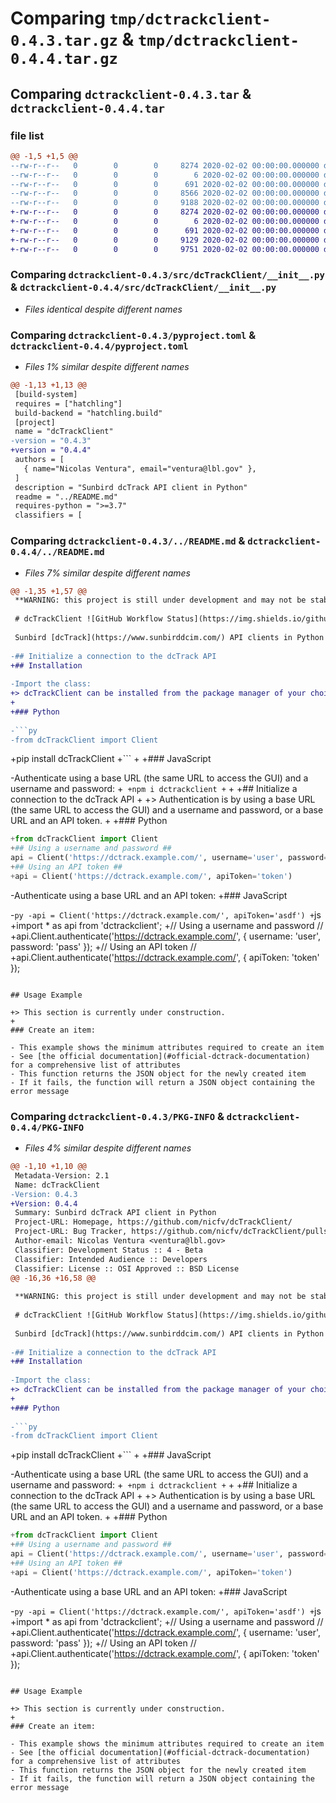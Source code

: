 # Comparing `tmp/dctrackclient-0.4.3.tar.gz` & `tmp/dctrackclient-0.4.4.tar.gz`

## Comparing `dctrackclient-0.4.3.tar` & `dctrackclient-0.4.4.tar`

### file list

```diff
@@ -1,5 +1,5 @@
--rw-r--r--   0        0        0     8274 2020-02-02 00:00:00.000000 dctrackclient-0.4.3/src/dcTrackClient/__init__.py
--rw-r--r--   0        0        0        6 2020-02-02 00:00:00.000000 dctrackclient-0.4.3/.gitignore
--rw-r--r--   0        0        0      691 2020-02-02 00:00:00.000000 dctrackclient-0.4.3/pyproject.toml
--rw-r--r--   0        0        0     8566 2020-02-02 00:00:00.000000 dctrackclient-0.4.3/../README.md
--rw-r--r--   0        0        0     9188 2020-02-02 00:00:00.000000 dctrackclient-0.4.3/PKG-INFO
+-rw-r--r--   0        0        0     8274 2020-02-02 00:00:00.000000 dctrackclient-0.4.4/src/dcTrackClient/__init__.py
+-rw-r--r--   0        0        0        6 2020-02-02 00:00:00.000000 dctrackclient-0.4.4/.gitignore
+-rw-r--r--   0        0        0      691 2020-02-02 00:00:00.000000 dctrackclient-0.4.4/pyproject.toml
+-rw-r--r--   0        0        0     9129 2020-02-02 00:00:00.000000 dctrackclient-0.4.4/../README.md
+-rw-r--r--   0        0        0     9751 2020-02-02 00:00:00.000000 dctrackclient-0.4.4/PKG-INFO
```

### Comparing `dctrackclient-0.4.3/src/dcTrackClient/__init__.py` & `dctrackclient-0.4.4/src/dcTrackClient/__init__.py`

 * *Files identical despite different names*

### Comparing `dctrackclient-0.4.3/pyproject.toml` & `dctrackclient-0.4.4/pyproject.toml`

 * *Files 1% similar despite different names*

```diff
@@ -1,13 +1,13 @@
 [build-system]
 requires = ["hatchling"]
 build-backend = "hatchling.build"
 [project]
 name = "dcTrackClient"
-version = "0.4.3"
+version = "0.4.4"
 authors = [
   { name="Nicolas Ventura", email="ventura@lbl.gov" },
 ]
 description = "Sunbird dcTrack API client in Python"
 readme = "../README.md"
 requires-python = ">=3.7"
 classifiers = [
```

### Comparing `dctrackclient-0.4.3/../README.md` & `dctrackclient-0.4.4/../README.md`

 * *Files 7% similar despite different names*

```diff
@@ -1,35 +1,57 @@
 **WARNING: this project is still under development and may not be stable!**
 
 # dcTrackClient ![GitHub Workflow Status](https://img.shields.io/github/actions/workflow/status/nicfv/dcTrackClient/publish.yml?logo=github) ![PyPI](https://img.shields.io/pypi/v/dcTrackClient) ![PyPI - Downloads](https://img.shields.io/pypi/dm/dcTrackClient?logo=pypi) ![npm](https://img.shields.io/npm/v/dctrackclient) ![npm](https://img.shields.io/npm/dt/dctrackclient?logo=npm)
 
 Sunbird [dcTrack](https://www.sunbirddcim.com/) API clients in Python and JavaScript
 
-## Initialize a connection to the dcTrack API
+## Installation
 
-Import the class:
+> dcTrackClient can be installed from the package manager of your choice.
+
+### Python
 
-```py
-from dcTrackClient import Client
 ```
+pip install dcTrackClient
+```
+
+### JavaScript
 
-Authenticate using a base URL (the same URL to access the GUI) and a username and password:
+```
+npm i dctrackclient
+```
+
+## Initialize a connection to the dcTrack API
+
+> Authentication is by using a base URL (the same URL to access the GUI) and a username and password, or a base URL and an API token.
+
+### Python
 
 ```py
+from dcTrackClient import Client
+## Using a username and password ##
 api = Client('https://dctrack.example.com/', username='user', password='pass')
+## Using an API token ##
+api = Client('https://dctrack.example.com/', apiToken='token')
 ```
 
-Authenticate using a base URL and an API token:
+### JavaScript
 
-```py
-api = Client('https://dctrack.example.com/', apiToken='asdf')
+```js
+import * as api from 'dctrackclient';
+// Using a username and password // 
+api.Client.authenticate('https://dctrack.example.com/', { username: 'user', password: 'pass' });
+// Using an API token //
+api.Client.authenticate('https://dctrack.example.com/', { apiToken: 'token' });
 ```
 
 ## Usage Example
 
+> This section is currently under construction.
+
 ### Create an item:
 
 - This example shows the minimum attributes required to create an item
 - See [the official documentation](#official-dctrack-documentation) for a comprehensive list of attributes
 - This function returns the JSON object for the newly created item
 - If it fails, the function will return a JSON object containing the error message
```

### Comparing `dctrackclient-0.4.3/PKG-INFO` & `dctrackclient-0.4.4/PKG-INFO`

 * *Files 4% similar despite different names*

```diff
@@ -1,10 +1,10 @@
 Metadata-Version: 2.1
 Name: dcTrackClient
-Version: 0.4.3
+Version: 0.4.4
 Summary: Sunbird dcTrack API client in Python
 Project-URL: Homepage, https://github.com/nicfv/dcTrackClient/
 Project-URL: Bug Tracker, https://github.com/nicfv/dcTrackClient/pulls
 Author-email: Nicolas Ventura <ventura@lbl.gov>
 Classifier: Development Status :: 4 - Beta
 Classifier: Intended Audience :: Developers
 Classifier: License :: OSI Approved :: BSD License
@@ -16,36 +16,58 @@
 
 **WARNING: this project is still under development and may not be stable!**
 
 # dcTrackClient ![GitHub Workflow Status](https://img.shields.io/github/actions/workflow/status/nicfv/dcTrackClient/publish.yml?logo=github) ![PyPI](https://img.shields.io/pypi/v/dcTrackClient) ![PyPI - Downloads](https://img.shields.io/pypi/dm/dcTrackClient?logo=pypi) ![npm](https://img.shields.io/npm/v/dctrackclient) ![npm](https://img.shields.io/npm/dt/dctrackclient?logo=npm)
 
 Sunbird [dcTrack](https://www.sunbirddcim.com/) API clients in Python and JavaScript
 
-## Initialize a connection to the dcTrack API
+## Installation
 
-Import the class:
+> dcTrackClient can be installed from the package manager of your choice.
+
+### Python
 
-```py
-from dcTrackClient import Client
 ```
+pip install dcTrackClient
+```
+
+### JavaScript
 
-Authenticate using a base URL (the same URL to access the GUI) and a username and password:
+```
+npm i dctrackclient
+```
+
+## Initialize a connection to the dcTrack API
+
+> Authentication is by using a base URL (the same URL to access the GUI) and a username and password, or a base URL and an API token.
+
+### Python
 
 ```py
+from dcTrackClient import Client
+## Using a username and password ##
 api = Client('https://dctrack.example.com/', username='user', password='pass')
+## Using an API token ##
+api = Client('https://dctrack.example.com/', apiToken='token')
 ```
 
-Authenticate using a base URL and an API token:
+### JavaScript
 
-```py
-api = Client('https://dctrack.example.com/', apiToken='asdf')
+```js
+import * as api from 'dctrackclient';
+// Using a username and password // 
+api.Client.authenticate('https://dctrack.example.com/', { username: 'user', password: 'pass' });
+// Using an API token //
+api.Client.authenticate('https://dctrack.example.com/', { apiToken: 'token' });
 ```
 
 ## Usage Example
 
+> This section is currently under construction.
+
 ### Create an item:
 
 - This example shows the minimum attributes required to create an item
 - See [the official documentation](#official-dctrack-documentation) for a comprehensive list of attributes
 - This function returns the JSON object for the newly created item
 - If it fails, the function will return a JSON object containing the error message
```

